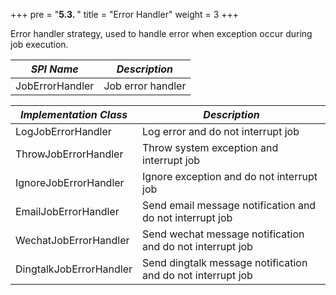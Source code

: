 +++ pre = "<b>5.3. </b>"
title = "Error Handler"
weight = 3 +++

Error handler strategy, used to handle error when exception occur during job execution.

| *SPI Name*               | *Description*                                               |
| ------------------------ | ----------------------------------------------------------- |
| JobErrorHandler          | Job error handler                                           |

| *Implementation Class*   | *Description*                                               |
| ------------------------ | ----------------------------------------------------------- |
| LogJobErrorHandler       | Log error and do not interrupt job                          |
| ThrowJobErrorHandler     | Throw system exception and interrupt job                    |
| IgnoreJobErrorHandler    | Ignore exception and do not interrupt job                   |
| EmailJobErrorHandler     | Send email message notification and do not interrupt job    |
| WechatJobErrorHandler    | Send wechat message notification and do not interrupt job   |
| DingtalkJobErrorHandler  | Send dingtalk message notification and do not interrupt job |
